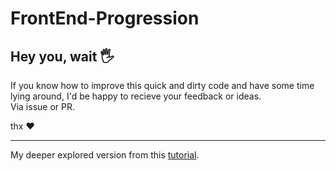 # FrontEnd-Progression
## Hey you, wait 🖐️
If you know how to improve this quick and dirty code and have some time lying around, I'd be happy to recieve your feedback or ideas. <br>
Via issue or PR.

thx ❤️

---
My deeper explored version from this [tutorial](https://www.youtube.com/watch?v=NUeCNvYY_x4).